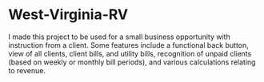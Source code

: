 # West-Virginia-RV

I made this project to be used for a small business opportunity with instruction from a client. Some features include a functional back button, view of all clients, client bills, and utility bills, recognition of unpaid clients (based on weekly or monthly bill periods), and various calculations relating to revenue.

